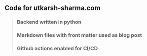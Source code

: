 ## Code for utkarsh-sharma.com

> ###  Backend written in python
> ### Markdown files with front matter used as blog post
> ### Github actions enabled for CI/CD



